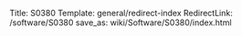Title: S0380
Template: general/redirect-index
RedirectLink: /software/S0380
save_as: wiki/Software/S0380/index.html